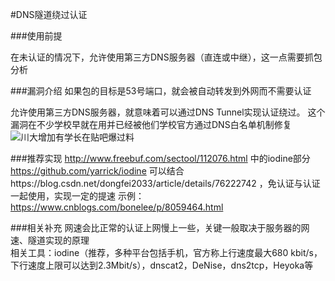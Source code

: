#DNS隧道绕过认证

###使用前提

在未认证的情况下，允许使用第三方DNS服务器（直连或中继），这一点需要抓包分析


###漏洞介绍
如果包的目标是53号端口，就会被自动转发到外网而不需要认证

允许使用第三方DNS服务器，就意味着可以通过DNS Tunnel实现认证绕过。
这个漏洞在不少学校早就在用并已经被他们学校官方通过DNS白名单机制修复 ![川大增加有学长在贴吧爆过料](http://tieba.baidu.com/p/4800997443)  

###推荐实现
http://www.freebuf.com/sectool/112076.html 中的iodine部分
https://github.com/yarrick/iodine
可以结合https://blog.csdn.net/dongfei2033/article/details/76222742 ，免认证与认证一起使用，实现一定的提速
示例：https://www.cnblogs.com/bonelee/p/8059464.html

###相关补充
网速会比正常的认证上网慢上一些，关键一般取决于服务器的网速、隧道实现的原理  
相关工具：iodine（推荐，多种平台包括手机，官方称上行速度最大680 kbit/s，下行速度上限可以达到2.3Mbit/s），dnscat2，DeNise，dns2tcp，Heyoka等  


